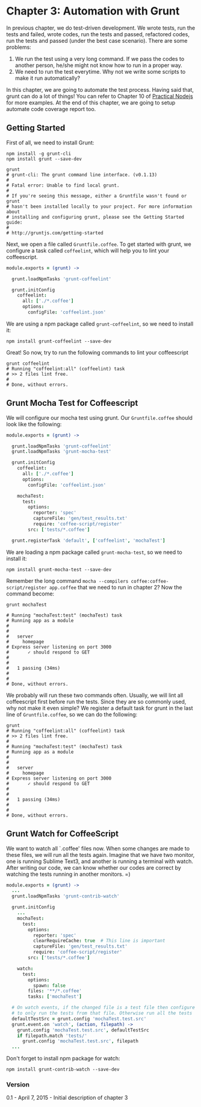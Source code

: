 Chapter 3: Automation with Grunt
================================

In previous chapter, we do test-driven development. We wrote tests, run the tests and failed, wrote codes, run the tests and passed, refactored codes, run the tests and passed (under the best case scenario). There are some problems:

1. We run the test using a very long command. If we pass the codes to another person, he/she might not know how to run in a proper way. 
2. We need to run the test everytime. Why not we write some scripts to make it run automatically? 

In this chapter, we are going to automate the test process. Having said that, grunt can do a lot of things! You can refer to Chapter 10 of [Practical Nodejs](https://github.com/azat-co/practicalnode) for more examples. At the end of this chapter, we are going to setup automate code coverage report too. 


## Getting Started

First of all, we need to install Grunt:

```Shell
npm install -g grunt-cli
npm install grunt --save-dev

grunt
# grunt-cli: The grunt command line interface. (v0.1.13)
# 
# Fatal error: Unable to find local grunt.
# 
# If you're seeing this message, either a Gruntfile wasn't found or grunt
# hasn't been installed locally to your project. For more information about
# installing and configuring grunt, please see the Getting Started guide:
#
# http://gruntjs.com/getting-started
```

Next, we open a file called `Gruntfile.coffee`. To get started with grunt, we configure a task called `coffeelint`, which will help you to lint your coffeescript.

```CoffeeScript
module.exports = (grunt) ->

  grunt.loadNpmTasks 'grunt-coffeelint'

  grunt.initConfig
    coffeelint:
      all: ['./*.coffee']
      options:
        configFile: 'coffeelint.json'
```

We are using a npm package called `grunt-coffeelint`, so we need to install it:

```Shell
npm install grunt-coffeelint --save-dev
```

Great! So now, try to run the following commands to lint your coffeescript

```Shell
grunt coffeelint
# Running "coffeelint:all" (coffeelint) task
# >> 2 files lint free.
# 
# Done, without errors.
```

## Grunt Mocha Test for Coffeescript

We will configure our mocha test using grunt. Our `Gruntfile.coffee` should look like the following:

```CoffeeScript
module.exports = (grunt) ->

  grunt.loadNpmTasks 'grunt-coffeelint'
  grunt.loadNpmTasks 'grunt-mocha-test'

  grunt.initConfig
    coffeelint:
      all: ['./*.coffee']
      options:
        configFile: 'coffeelint.json'

    mochaTest:
      test:
        options:
          reporter: 'spec'
          captureFile: 'gen/test_results.txt'
          require: 'coffee-script/register'
        src: ['tests/*.coffee']

  grunt.registerTask 'default', ['coffeelint', 'mochaTest']
```

We are loading a npm package called `grunt-mocha-test`, so we need to install it:

```Shell
npm install grunt-mocha-test --save-dev
```

Remember the long command `mocha --compilers coffee:coffee-script/register app.coffee` that we need to run in chapter 2? Now the command become:

```Shell
grunt mochaTest

# Running "mochaTest:test" (mochaTest) task
# Running app as a module
#
#
#   server
#     homepage
# Express server listening on port 3000
#       ✓ should respond to GET
#
#
#   1 passing (34ms)
#
#
# Done, without errors.
```

We probably will run these two commands often. Usually, we will lint all coffeescript first before run the tests. Since they are so commonly used, why not make it even simple? We register a default task for grunt in the last line of `Gruntfile.coffee`, so we can do the following:

```Shell
grunt
# Running "coffeelint:all" (coffeelint) task
# >> 2 files lint free.
# 
# Running "mochaTest:test" (mochaTest) task
# Running app as a module
# 
# 
#   server
#     homepage
# Express server listening on port 3000
#       ✓ should respond to GET
# 
# 
#   1 passing (34ms)
# 
# 
# Done, without errors.
````
## Grunt Watch for CoffeeScript

We want to watch all `.coffee' files now. When some changes are made to these files, we will run all the tests again. Imagine that we have two monitor, one is running Sublime Text3, and another is running a terminal with watch. After writing our code, we can know whether our codes are correct by watching the tests running in another monitors. =)

```CoffeeScript
module.exports = (grunt) ->
  ...
  grunt.loadNpmTasks 'grunt-contrib-watch'

  grunt.initConfig
    ...
    mochaTest:
      test:
        options:
          reporter: 'spec'
          clearRequireCache: true  # This line is important
          captureFile: 'gen/test_results.txt'
          require: 'coffee-script/register'
        src: ['tests/*.coffee']

    watch:
      test:
        options:
          spawn: false
        files: '**/*.coffee'
        tasks: ['mochaTest']

  # On watch events, if the changed file is a test file then configure mochaTest
  # to only run the tests from that file. Otherwise run all the tests
  defaultTestSrc = grunt.config 'mochaTest.test.src'
  grunt.event.on 'watch', (action, filepath) ->
    grunt.config 'mochaTest.test.src', defaultTestSrc
    if filepath.match 'tests/'
      grunt.config 'mochaTest.test.src', filepath
  ...
```

Don't forget to install npm package for watch:

```Shell
npm install grunt-contrib-watch --save-dev
```

### Version

0.1 - April 7, 2015 - Initial description of chapter 3
